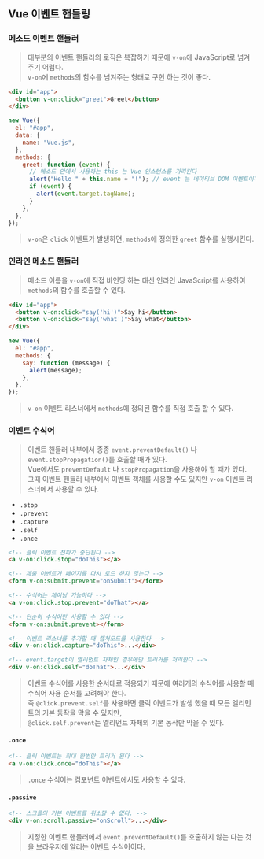 ## Vue 이벤트 핸들링

### 메소드 이벤트 핸들러

> 대부분의 이벤트 핸들러의 로직은 복잡하기 때문에 `v-on`에 JavaScript로 넘겨주기 어렵다.  
> `v-on`에 `methods`의 함수를 넘겨주는 형태로 구현 하는 것이 좋다.

```html
<div id="app">
  <button v-on:click="greet">Greet</button>
</div>
```

```js
new Vue({
  el: "#app",
  data: {
    name: "Vue.js",
  },
  methods: {
    greet: function (event) {
      // 메소드 안에서 사용하는 this 는 Vue 인스턴스를 가리킨다
      alert("Hello " + this.name + "!"); // event 는 네이티브 DOM 이벤트이다
      if (event) {
        alert(event.target.tagName);
      }
    },
  },
});
```

> `v-on`은 `click` 이벤트가 발생하면, `methods`에 정의한 `greet` 함수를 실행시킨다.

### 인라인 메소드 핸들러

> 메소드 이름을 `v-on`에 직접 바인딩 하는 대신 인라인 JavaScript를 사용하여 `methods`의 함수를 호출할 수 있다.

```html
<div id="app">
  <button v-on:click="say('hi')">Say hi</button>
  <button v-on:click="say('what')">Say what</button>
</div>
```

```js
new Vue({
  el: "#app",
  methods: {
    say: function (message) {
      alert(message);
    },
  },
});
```

> `v-on` 이벤트 리스너에서 `methods`에 정의된 함수를 직접 호출 할 수 있다.

### 이벤트 수식어

> 이벤트 핸들러 내부에서 종종 `event.preventDefault()` 나 `event.stopPropagation()`를 호출할 때가 있다.  
> Vue에서도 `preventDefault` 나 `stopPropagation`을 사용해야 할 때가 있다.  
> 그때 이벤트 핸들러 내부에서 이벤트 객체를 사용할 수도 있지만 `v-on` 이벤트 리스너에서 사용할 수 있다.

- `.stop`
- `.prevent`
- `.capture`
- `.self`
- `.once`

```html
<!-- 클릭 이벤트 전파가 중단된다 -->
<a v-on:click.stop="doThis"></a>

<!-- 제출 이벤트가 페이지를 다시 로드 하지 않는다 -->
<form v-on:submit.prevent="onSubmit"></form>

<!-- 수식어는 체이닝 가능하다 -->
<a v-on:click.stop.prevent="doThat"></a>

<!-- 단순히 수식어만 사용할 수 있다 -->
<form v-on:submit.prevent></form>

<!-- 이벤트 리스너를 추가할 때 캡처모드를 사용한다 -->
<div v-on:click.capture="doThis">...</div>

<!-- event.target이 엘리먼트 자체인 경우에만 트리거를 처리한다 -->
<div v-on:click.self="doThat">...</div>
```

> 이벤트 수식어를 사용한 순서대로 적용되기 때문에 여러개의 수식어를 사용할 때 수식어 사용 순서를 고려해야 한다.  
> 즉 `@click.prevent.self`를 사용하면 클릭 이벤트가 발생 했을 때 모든 엘리먼트의 기본 동작을 막을 수 있지만,  
> `@click.self.prevent`는 엘리먼트 자체의 기본 동작만 막을 수 있다.

#### `.once`

```html
<!-- 클릭 이벤트는 최대 한번만 트리거 된다 -->
<a v-on:click.once="doThis"></a>
```

> `.once` 수식어는 컴포넌트 이벤트에서도 사용할 수 있다.

#### `.passive`

```html
<!-- 스크롤의 기본 이벤트를 취소할 수 없다. -->
<div v-on:scroll.passive="onScroll">...</div>
```

> 지정한 이벤트 핸들러에서 `event.preventDefault()`를 호출하지 않는 다는 것을 브라우저에 알리는 이벤트 수식어이다.
